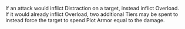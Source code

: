 If an attack would inflict Distraction on a target, instead inflict Overload.  
If it would already inflict Overload, two additional Tiers may be spent to instead force the target to spend Plot Armor equal to the damage.